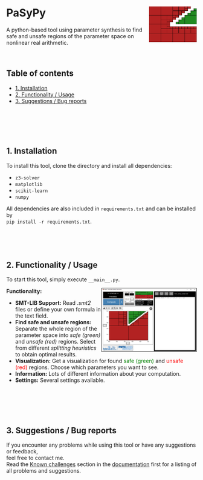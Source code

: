 # PaSyPy <img align="right" width="25%" height="25%" src="Documentation/images/PaSyPy_logo.png" />
A python-based tool using parameter synthesis to find safe and unsafe regions of the parameter space on nonlinear real arithmetic.

<br/>

## Table of contents
- [1. Installation](#1-Installation)
- [2. Functionality / Usage](#2-Functionality--Usage)
- [3. Suggestions / Bug reports](#3-Suggestions--Bug-reports)

<br/> <br/> <br/> <br/>

## 1. Installation
To install this tool, clone the directory and install all dependencies:
* `z3-solver`
* `matplotlib`
* `scikit-learn`
* `numpy`

All dependencies are also included in `requirements.txt` and can be installed by \
`pip install -r requirements.txt`.

<div class="page"/> <br/> <br/> <br/>


## 2. Functionality / Usage
To start this tool, simply execute `__main__.py`.

<img align="right" width="50%" height="50%" src="Documentation/images/full_gui.png" />

**Functionality:**
* **SMT-LIB Support:** Read *.smt2* files or define your own formula in the text field.
* **Find safe and unsafe regions:** Separate the whole region of the parameter space into *safe (green)* and *unsafe (red)* regions. Select from different *splitting heuristics* to obtain optimal results.
* **Visualization:** Get a visualization for found <span style="color:green">safe (green)</span> and <span style="color:red">unsafe (red)</span> regions. Choose which parameters you want to see. 
* **Information:** Lots of different information about your computation.
* **Settings:** Several settings available.

<br/> <br/> <br/> <br/>

## 3. Suggestions / Bug reports
If you encounter any problems while using this tool or have any suggestions or feedback, \
feel free to contact me. \
Read the [Known challenges](Documentation/README.md/#3-Known-challenges) section in the [documentation](Documentation/README.md) first for a listing of all problems and suggestions.
